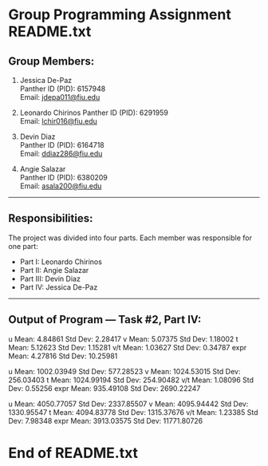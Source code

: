 Group Programming Assignment
README.txt
===============================

Group Members:
--------------

1. Jessica De-Paz  
   Panther ID (PID): 6157948  
   Email: jdepa011@fiu.edu  

2. Leonardo Chirinos 
   Panther ID (PID): 6291959  
   Email: lchir016@fiu.edu  

3. Devin Diaz  
   Panther ID (PID): 6164718  
   Email: ddiaz286@fiu.edu  

4. Angie Salazar  
   Panther ID (PID): 6380209  
   Email: asala200@fiu.edu

-------------------------
Responsibilities:
-------------------------

The project was divided into four parts. Each member was responsible for one part:

- Part I: Leonardo Chirinos
- Part II: Angie Salazar 
- Part III: Devin Diaz  
- Part IV: Jessica De-Paz  

----------------------------------------
Output of Program — Task #2, Part IV:
----------------------------------------

u	Mean: 4.84861	Std Dev: 2.28417
v	Mean: 5.07375	Std Dev: 1.18002
t	Mean: 5.12623	Std Dev: 1.15281
v/t	Mean: 1.03627	Std Dev: 0.34787
expr	Mean: 4.27816	Std Dev: 10.25981

u	Mean: 1002.03949	Std Dev: 577.28523
v	Mean: 1024.53015	Std Dev: 256.03403
t	Mean: 1024.99194	Std Dev: 254.90482
v/t	Mean: 1.08096	Std Dev: 0.55256
expr	Mean: 935.49108	Std Dev: 2690.22247

u	Mean: 4050.77057	Std Dev: 2337.85507
v	Mean: 4095.94442	Std Dev: 1330.95547
t	Mean: 4094.83778	Std Dev: 1315.37676
v/t	Mean: 1.23385	Std Dev: 7.98348
expr	Mean: 3913.03575	Std Dev: 11771.80726

End of README.txt
========================================
